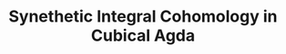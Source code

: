 ---
title: "Synethetic Integral Cohomology in Cubical Agda"
collection: misc
permalink: /misc/2022-CSL
excerpt:
date:
venue: 'Proceedings of CSL 2022'
paperurl: 'http://aljungstrom.github.io/files/zcohomology.pdf'
citation: 'Guillaume Brunerie, Axel Ljungström, Anders Mörtberg'
---